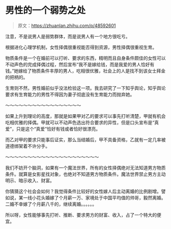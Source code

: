 # 男性的一个弱势之处

> 原文：<https://zhuanlan.zhihu.com/p/48592601>

注意，不是说男人是弱势群体，而是说男人有一个地方很吃亏。

根据进化心理学机制，女性择偶很重视能否得到资源，男性择偶很重视生育。

物质条件是一个在婚前可以打听、要求的东西，精明而且自身条件颇佳的女性可以不动声色的完成择偶过程，然后宣布“我不是嫁给钱，而是我爱的男人恰好有钱。”她嫁给了物质条件丰厚的男人，吃相很优雅，社会上的人是找不到该女士拜金的把柄的。

生育则不然，男性婚前似乎没法检验这一项。我去研究了一下知乎舆论，知乎舆论要求有生育能力的男性不得因为妻子彻底没有生育能力而抛弃她。

～～～～～～～～～～～～～～～～～

如果上升到理论的高度，那就是如果甲对乙的要求可以事先打听清楚，甲就有机会吃相优雅的择偶。甲就可以不动声色选出符合要求的异性，但是口头宣布是“真爱”，只是这个“真爱”恰好有钱或者恰好很漂亮。

而乙对甲的要求只能事后证实，那么当结婚后，甲不具备资格，乙就有一定几率被道德绑架着不许分手。

～～～～～～～～～～～～～～～～～～～～～

我们不妨开个脑洞，如果有一个魔法世界，所有的女性择偶绝对无法知道男方物质条件。就算是女影星找对象，也绝对不知道男方物质条件。魔法世界禁止男方主动明示、暗示收入、财富。

你猜猜这个社会会如何？我觉得条件比较好的女性嫁人后主动离婚的比例剧增。譬如说，某一线小花头婚嫁了个月薪一万、家境处于中国平均值的帅哥，毅然离婚。二婚不幸嫁了个月薪八千的，继续离婚。。。。。。

所以呀，女性能够事先打听、推断、要求男方的财富、收入，占了一个特大的便宜。
